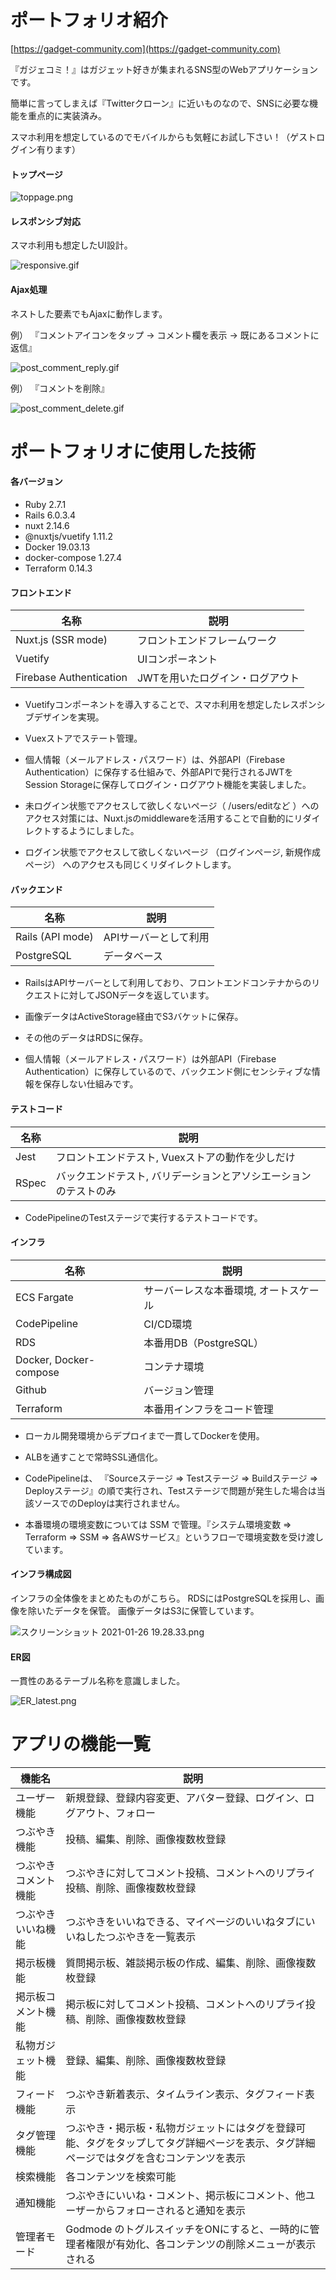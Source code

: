 # ポートフォリオ紹介

[https://gadget-community.com](https://gadget-community.com)

『ガジェコミ！』はガジェット好きが集まれるSNS型のWebアプリケーションです。

簡単に言ってしまえば『Twitterクローン』に近いものなので、SNSに必要な機能を重点的に実装済み。

スマホ利用を想定しているのでモバイルからも気軽にお試し下さい！（ゲストログイン有ります） 

#### トップページ
![toppage.png](https://qiita-image-store.s3.ap-northeast-1.amazonaws.com/0/290888/d49a4b2d-00dc-3492-0b07-f61d540f7586.png)

#### レスポンシブ対応

スマホ利用も想定したUI設計。

![responsive.gif](https://qiita-image-store.s3.ap-northeast-1.amazonaws.com/0/290888/ad9c516a-6424-d08c-37c5-e565d33861b3.gif)

#### Ajax処理

ネストした要素でもAjaxに動作します。

例） 『コメントアイコンをタップ → コメント欄を表示 → 既にあるコメントに返信』

![post_comment_reply.gif](https://qiita-image-store.s3.ap-northeast-1.amazonaws.com/0/290888/bf395ffa-3d25-6d3e-a842-9a3414a1a138.gif)

例） 『コメントを削除』

![post_comment_delete.gif](https://qiita-image-store.s3.ap-northeast-1.amazonaws.com/0/290888/541375a5-43db-2963-673f-c2e448cf90cf.gif)

# ポートフォリオに使用した技術

#### 各バージョン

- Ruby 2.7.1
- Rails 6.0.3.4
- nuxt 2.14.6
- @nuxtjs/vuetify 1.11.2
- Docker 19.03.13
- docker-compose 1.27.4
- Terraform 0.14.3

#### フロントエンド
| 名称 | 説明 |
| ---- | ---- |
| Nuxt.js (SSR mode) | フロントエンドフレームワーク |
| Vuetify | UIコンポーネント |
| Firebase Authentication | JWTを用いたログイン・ログアウト |

- Vuetifyコンポーネントを導入することで、スマホ利用を想定したレスポンシブデザインを実現。

- Vuexストアでステート管理。

- 個人情報（メールアドレス・パスワード）は、外部API（Firebase Authentication）に保存する仕組みで、外部APIで発行されるJWTをSession Storageに保存してログイン・ログアウト機能を実装しました。

- 未ログイン状態でアクセスして欲しくないページ（ /users/editなど ）へのアクセス対策には、Nuxt.jsのmiddlewareを活用することで自動的にリダイレクトするようにしました。

- ログイン状態でアクセスして欲しくないページ （ログインページ, 新規作成ページ） へのアクセスも同じくリダイレクトします。

#### バックエンド
| 名称 | 説明 |
| ---- | ---- |
| Rails (API mode) | APIサーバーとして利用 |
| PostgreSQL | データベース |

- RailsはAPIサーバーとして利用しており、フロントエンドコンテナからのリクエストに対してJSONデータを返しています。

- 画像データはActiveStorage経由でS3バケットに保存。

- その他のデータはRDSに保存。

- 個人情報（メールアドレス・パスワード）は外部API（Firebase Authentication）に保存しているので、バックエンド側にセンシティブな情報を保存しない仕組みです。

#### テストコード
| 名称 | 説明 |
| ---- | ---- |
| Jest | フロントエンドテスト, Vuexストアの動作を少しだけ |
| RSpec | バックエンドテスト, バリデーションとアソシエーションのテストのみ |

- CodePipelineのTestステージで実行するテストコードです。

#### インフラ
| 名称 | 説明 |
| ---- | ---- |
| ECS Fargate | サーバーレスな本番環境, オートスケール |
| CodePipeline | CI/CD環境 |
| RDS | 本番用DB（PostgreSQL） |
| Docker, Docker-compose | コンテナ環境 |
| Github | バージョン管理 |
| Terraform | 本番用インフラをコード管理 |

- ローカル開発環境からデプロイまで一貫してDockerを使用。

- ALBを通すことで常時SSL通信化。

- CodePipelineは、 『Sourceステージ => Testステージ => Buildステージ => Deployステージ』の順で実行され、Testステージで問題が発生した場合は当該ソースでのDeployは実行されません。

- 本番環境の環境変数については SSM で管理。『システム環境変数 => Terraform => SSM => 各AWSサービス』というフローで環境変数を受け渡しています。 

#### インフラ構成図

インフラの全体像をまとめたものがこちら。
RDSにはPostgreSQLを採用し、画像を除いたデータを保管。
画像データはS3に保管しています。

![スクリーンショット 2021-01-26 19.28.33.png](https://qiita-image-store.s3.ap-northeast-1.amazonaws.com/0/290888/4b873df7-3103-702f-2db7-273f6bd43149.png)

#### ER図

一貫性のあるテーブル名称を意識しました。

![ER_latest.png](https://qiita-image-store.s3.ap-northeast-1.amazonaws.com/0/290888/5e990b5c-9302-9d78-26f0-c3de6a09ae25.png)

# アプリの機能一覧

| 機能名 | 説明 |
| ---- | ---- |
| ユーザー機能 | 新規登録、登録内容変更、アバター登録、ログイン、ログアウト、フォロー |
| つぶやき機能 | 投稿、編集、削除、画像複数枚登録 |
| つぶやきコメント機能 | つぶやきに対してコメント投稿、コメントへのリプライ投稿、削除、画像複数枚登録 |
| つぶやきいいね機能 | つぶやきをいいねできる、マイページのいいねタブにいいねしたつぶやきを一覧表示 |
| 掲示板機能 | 質問掲示板、雑談掲示板の作成、編集、削除、画像複数枚登録 |
| 掲示板コメント機能 | 掲示板に対してコメント投稿、コメントへのリプライ投稿、削除、画像複数枚登録 |
| 私物ガジェット機能 | 登録、編集、削除、画像複数枚登録 |
| フィード機能 | つぶやき新着表示、タイムライン表示、タグフィード表示 |
| タグ管理機能 | つぶやき・掲示板・私物ガジェットにはタグを登録可能、タグをタップしてタグ詳細ページを表示、タグ詳細ページではタグを含むコンテンツを表示 |
| 検索機能 | 各コンテンツを検索可能 |
| 通知機能 | つぶやきにいいね・コメント、掲示板にコメント、他ユーザーからフォローされると通知を表示 |
| 管理者モード | Godmode のトグルスイッチをONにすると、一時的に管理者権限が有効化、各コンテンツの削除メニューが表示される |